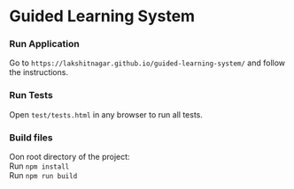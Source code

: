 # Guided Learning System

### Run Application
 
Go to `https://lakshitnagar.github.io/guided-learning-system/` and follow the instructions.

### Run Tests

Open `test/tests.html` in any browser to run all tests.


### Build files

Oon root directory of the project:\
Run `npm install`\
Run `npm run build` 
